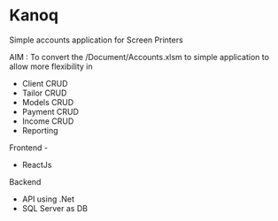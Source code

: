 # Kanoq
Simple accounts application for Screen Printers

AIM : To convert the /Document/Accounts.xlsm to simple application to allow more flexibility in
  - Client CRUD
  - Tailor CRUD
  - Models CRUD
  - Payment CRUD
  - Income CRUD
  - Reporting

Frontend - 
  - ReactJs
  
Backend 
  - API using .Net 
  - SQL Server as  DB
  


